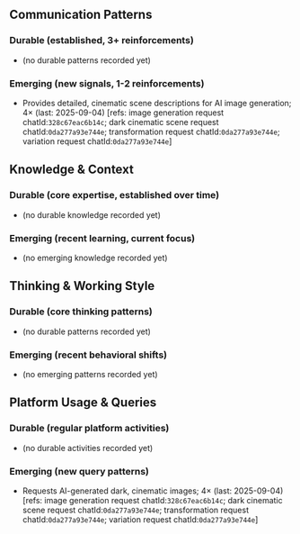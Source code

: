 ## Communication Patterns
### Durable (established, 3+ reinforcements)
- (no durable patterns recorded yet)

### Emerging (new signals, 1-2 reinforcements)
- Provides detailed, cinematic scene descriptions for AI image generation; 4× (last: 2025-09-04) [refs: image generation request chatId:`328c67eac6b14c`; dark cinematic scene request chatId:`0da277a93e744e`; transformation request chatId:`0da277a93e744e`; variation request chatId:`0da277a93e744e`]

## Knowledge & Context
### Durable (core expertise, established over time)
- (no durable knowledge recorded yet)

### Emerging (recent learning, current focus)
- (no emerging knowledge recorded yet)

## Thinking & Working Style
### Durable (core thinking patterns)
- (no durable patterns recorded yet)

### Emerging (recent behavioral shifts)
- (no emerging patterns recorded yet)

## Platform Usage & Queries
### Durable (regular platform activities)
- (no durable activities recorded yet)

### Emerging (new query patterns)
- Requests AI-generated dark, cinematic images; 4× (last: 2025-09-04) [refs: image generation request chatId:`328c67eac6b14c`; dark cinematic scene request chatId:`0da277a93e744e`; transformation request chatId:`0da277a93e744e`; variation request chatId:`0da277a93e744e`]